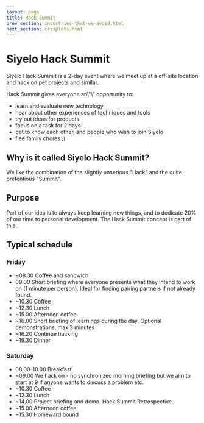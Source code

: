 ```yaml
---
layout: page
title: Hack Summit
prev_section: industries-that-we-avoid.html
next_section: crisplets.html
---
```


# Siyelo Hack Summit

Siyelo Hack Summit is a 2-day event where we meet up at a off-site
location and hack on pet projects and similar.

Hack Summit gives everyone an\\"\\" opportunity to:

-   learn and evaluate new technology
-   hear about other experiences of techniques and tools
-   try out ideas for products
-   focus on a task for 2 days
-   get to know each other, and people who wish to join Siyelo
-   flee family chores ;)

## Why is it called Siyelo Hack Summit?

We like the combination of the slightly unserious "Hack" and the quite
pretentious "Summit".

## Purpose

Part of our idea is to always keep learning new things, and to dedicate
20% of our time to personal development. The Hack Summit concept is part
of this.

## Typical schedule

### Friday

-   \~08.30 Coffee and sandwich
-   09.00 Short briefing where everyone presents what they intend to
    work on (1 minute per person). Ideal for finding pairing partners if
    not already found.
-   \~10.30 Coffee
-   \~12.30 Lunch
-   \~15.00 Afternoon coffee
-   \~16.00 Short briefing of learnings during the day. Optional
    demonstrations, max 3 minutes
-   \~16.20 Continue hacking
-   \~19.30 Dinner

### Saturday

-   08.00-10.00 Breakfast
-   \~09.00 We hack on - no synchronized morning briefing but we aim to
    start at 9 if anyone wants to discuss a problem etc.
-   \~10.30 Coffee
-   \~12.30 Lunch
-   \~14.00 Project briefing and demo. Hack Summit Retrospective.
-   \~15.00 Afternoon coffee
-   \~15.30 Homeward bound

